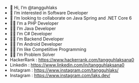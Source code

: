 - 👋 Hi, I’m @tangguhlaks
- 🥷 I’m interested in Software Developer
- 💞️ I’m looking to collaborate on Java Spring and .NET Core 6
- 🧑‍💻 I’m a PHP Developer 
- 🧑‍💻 I’m Java Developer
- 🧑‍💻 I’m C# Developer
- 🧑‍💻 I’m Backend Developer
- 🧑‍💻 I’m Android Developer
- 🧑‍💻 I’m like Competiitive Programming
- 🧑‍💻 I’m Problem Solver
- HackerRank : https://www.hackerrank.com/tangguhlaksana0
- Linkedin   : https://www.linkedin.com/in/tangguhlaksana0
- Instagram  : https://www.instagram.com/tangguhlaks/
- Instagram  : https://www.instagram.com/laks.dev/ 
<!---
tangguhlaks/tangguhlaks is a ✨ special ✨ repository because its `README.md` (this file) appears on your GitHub profile.
You can click the Preview link to take a look at your changes.
--->

